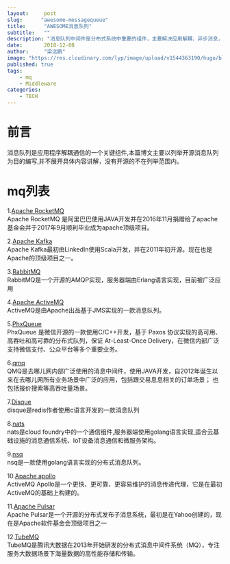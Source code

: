 ```yaml
---
layout:     post 
slug:      "awesome-messagequeue"
title:      "AWESOME消息队列"
subtitle:   ""
description: "消息队列中间件是分布式系统中重要的组件，主要解决应用解耦，异步消息，流量削锋等问题，实现高性能，高可用，可伸缩和最终一致性架构。"  
date:       2018-12-08
author:     "梁远鹏"
image: "https://res.cloudinary.com/lyp/image/upload/v1544363190/hugo/blog.github.io/19375a83fc004035fb1102a4551f2287.jpg"
published: true
tags: 
    - mq
    - Middleware
categories: 
    - TECH
---
```


# 前言
消息队列是应用程序解耦通信的一个关键组件,本篇博文主要以列举开源消息队列为目的编写,并不展开具体内容讲解，没有开源的不在列举范围内。

# mq列表

1.[Apache RocketMQ](https://rocketmq.apache.org)  
Apache RocketMQ 是阿里巴巴使用JAVA开发并在2016年11月捐赠给了apache基金会并于2017年9月顺利毕业成为apache顶级项目。

2.[Apache Kafka](http://kafka.apache.org)  
Apache Kafka最初由LinkedIn使用Scala开发，并在2011年初开源。现在也是Apache的顶级项目之一。

3.[RabbitMQ](http://www.rabbitmq.com/getstarted.html)  
RabbitMQ是一个开源的AMQP实现，服务器端由Erlang语言实现，目前被广泛应用

4.[Apache ActiveMQ](http://activemq.apache.org)  
ActiveMQ是由Apache出品基于JMS实现的一款消息队列。

5.[PhxQueue](https://github.com/Tencent/phxqueue)  
PhxQueue 是微信开源的一款使用C/C++开发，基于 Paxos 协议实现的高可用、高吞吐和高可靠的分布式队列，保证 At-Least-Once Delivery，在微信内部广泛支持微信支付、公众平台等多个重要业务。


6.[qmq](https://github.com/qunarcorp/qmq)  
QMQ是去哪儿网内部广泛使用的消息中间件，使用JAVA开发，自2012年诞生以来在去哪儿网所有业务场景中广泛的应用，包括跟交易息息相关的订单场景； 也包括报价搜索等高吞吐量场景。

7.[Disque](https://github.com/antirez/disque)  
disque是redis作者使用c语言开发的一款消息队列

8.[nats](https://www.nats.io)  
nats是cloud foundry中的一个通信组件,服务器端使用golang语言实现,适合云基础设施的消息通信系统、IoT设备消息通信和微服务架构。

9.[nsq](http://nsq.io/)  
nsq是一款使用golang语言实现的分布式消息队列。

10.[Apache apollo](http://activemq.apache.org/apollo/)  
ActiveMQ Apollo是一个更快、更可靠、更容易维护的消息传递代理，它是在最初ActiveMQ的基础上构建的。

11.[Apache Pulsar](http://pulsar.apache.org)  
Apache Pulsar是一个开源的分布式发布子消息系统，最初是在Yahoo创建的，现在是Apache软件基金会顶级项目之一  

12.[TubeMQ](https://github.com/Tencent/TubeMQ)  
TubeMQ是腾讯大数据在2013年开始研发的分布式消息中间件系统（MQ），专注服务大数据场景下海量数据的高性能存储和传输。

